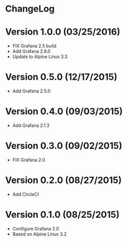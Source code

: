 ChangeLog
==============

# Version 1.0.0 (03/25/2016)

- FIX Grafana 2.5 build
- Add Grafana 2.6.0
- Update to Alpine Linux 3.3

# Version 0.5.0 (12/17/2015)

- Add Grafana 2.5.0

# Version 0.4.0 (09/03/2015)

- Add Grafana 2.1.3

# Version 0.3.0 (09/02/2015)

- FIX Grafana 2.0 

# Version 0.2.0 (08/27/2015)

- Add CircleCI

# Version 0.1.0 (08/25/2015)

- Configure Grafana 2.0
- Based on Alpine Linux 3.2

